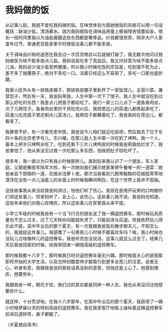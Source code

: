 # 我妈做的饭

从记事儿起，我就不爱吃我妈做的饭。在味觉体验方面她做饭的风格可以用一句话概括：缺油少盐，清汤寡水。因为我妈做饭在调味品用量上极端悭吝惜墨如金，很长一段时间里我以为油盐酱醋这些东西都是奢侈品，价钱都很昂贵，除非大户人家逢年过节，普通老百姓家里平时做饭没事儿都不能多放。 

关于调味品价格的迷思在我去过一次百货商店以后就被打破了。我无数次地问过我妈做饭为啥不能多放点儿盐，我妈说盐吃多了高血压。我又问炒菜为啥不能多放点儿油，我妈说少油少盐营养健康。所以我小时候吃饭的宗旨是，吃到饿不死为止，差不多了就撂筷子，绝对不多吃一口。活着已经这么不容易了，多吃一口那也是折磨。 

我家小区外头有一排铁皮棚子，那排铁皮棚子里新开了一家饭馆儿，主营川菜，兼营饺子。然后有一天，我爸妈带我，人生中第一次下了馆子。我人生中就没吃到过那么好吃的东西！我差点儿把盘子都给吃了。我们一家三口儿点了一道鱼香肉丝，点了几两饺子。鱼香肉丝里的干货吃完以后，我把里边儿的蒜渣儿都拣起来吃了。蒜渣儿吃完盘子里还剩点儿菜汤儿，我用饺子都蘸着吃了。我爸我妈在旁边儿，都看杲了。 

我脾胃不好，有一次看完老中医，我爸说今儿咱们就近吃饭吧，然后就去了位于东四十条的北京老字号儿，东兴楼。在那儿我人生中第一次吃到了烤鸭。我一个人，基本上把半只烤鸭全吃了。吃到还剩下三片儿烤鸭皮的时候我爸把我给拦住了，我爸害怕了，他从来没见过我一次吃那么多东西，怕我把肚子给吃坏了。 

很多年，我一直以为只有我小时候那样儿。直到后来我认识了一个朋友，军人家庭，父親是解放军陆军大校，有一次她向我们展示她家某顿午餐唯一的一道菜：她爸亲自下厨做的一道，花椒水泡萝卜皮。那次当我看到几颗黑黢黢的花椒孤零零地漂浮在没有一点儿油星儿的水面上的时候我瞬间明白，在这个世界上我并不孤独。 

这些故事我从来没给我爸妈讲过，怕他们听了伤心。我现在是用开玩笑的口吻跟你们讲这些事儿，但爹妈听了，会上心，会伤心。这些事儿我不说，我爸妈也知道，这些年来他们对我心存愧疚。所以这些事儿在家里我从来不提。 

小学三年级的时候我爸有一个当飞行员的朋友送了我一辆遥控赛车。那时候玩具质量也不怎么过关，过了几天转向功能就失灵了，只能前进与后退。但我依然玩儿得乐此不疲。高中毕业后的那个夏天，有一次我跟我爸饭后散步聊天儿，不知怎么的，我提起这件事儿。我感慨了一句男孩儿小时候不都喜欢车吗？唉，我小时候也没玩儿过啥像样儿的遥控赛车。我爸听完也没说话，这事儿就这么过去了。结果几天后我爸回家的时候，给我带回来一辆很高级的遥控赛车。 

那时候我都十八岁了，那时候我已经对遥控赛车毫无兴趣。那时候我关心的是我那即将开始的大学生活，以及怎样扮酷耍帅才能吸引到更多女孩儿的注意。说者无心，听者有意，我跟我爸说的那些话真没别的意思，但他还是上心了。他感到愧疚，想要弥补。 

我跟我爸一样，朝花夕拾，我们过的其实都是同样一种人生。我也从来没问过他想要些什么。 

就这样，十分荒谬地，在我十八岁那年，在高中毕业后的那个夏天，我获得了一辆小时候梦寐以求的特别高级的遥控赛车。我在我家客厅地板上操纵着这辆遥控赛车前进后退转弯，鼻子都酸了。 

（半夏摘自简书）